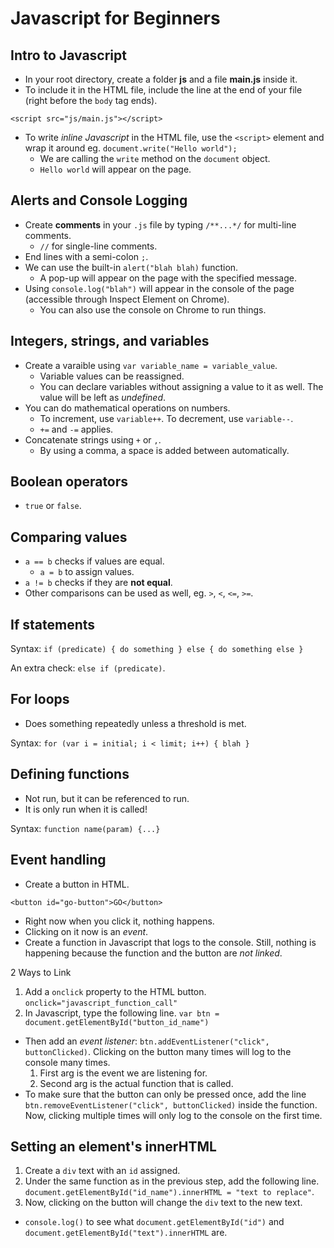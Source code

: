 # Javascript for Beginners

## Intro to Javascript

- In your root directory, create a folder **js** and a file **main.js** inside it.
- To include it in the HTML file, include the line at the end of your file (right before the `body` tag ends).

`<script src="js/main.js"></script>`

- To write *inline Javascript* in the HTML file, use the `<script>` element and wrap it around eg. `document.write("Hello world");`
  - We are calling the `write` method on the `document` object.
  - `Hello world` will appear on the page.

## Alerts and Console Logging

- Create **comments** in your `.js` file by typing `/**...*/` for multi-line comments.
  - `//` for single-line comments.
- End lines with a semi-colon `;`.
- We can use the built-in `alert("blah blah)` function.
  - A pop-up will appear on the page with the specified message.
- Using `console.log("blah")` will appear in the console of the page (accessible through Inspect Element on Chrome).
  - You can also use the console on Chrome to run things.

## Integers, strings, and variables

- Create a varaible using `var variable_name = variable_value`.
  - Variable values can be reassigned.
  - You can declare variables without assigning a value to it as well. The value will be left as *undefined*.
- You can do mathematical operations on numbers.
  - To increment, use `variable++`. To decrement, use `variable--`.
  - `+=` and `-=` applies.
- Concatenate strings using `+` or `,`.
  - By using a comma, a space is added between automatically.

## Boolean operators

- `true` or `false`.

## Comparing values

- `a == b` checks if values are equal.
  - `a = b` to assign values.
- `a != b` checks if they are **not equal**.
- Other comparisons can be used as well, eg. `>`, `<`, `<=`, `>=`.

## If statements

Syntax: `if (predicate) { do something } else { do something else }`

An extra check: `else if (predicate)`.

## For loops

- Does something repeatedly unless a threshold is met.

Syntax: `for (var i = initial; i < limit; i++) { blah }`

## Defining functions

- Not run, but it can be referenced to run.
- It is only run when it is called!

Syntax: `function name(param) {...}`

## Event handling

- Create a button in HTML.

`<button id="go-button">GO</button>`

- Right now when you click it, nothing happens.
- Clicking on it now is an *event*.
- Create a function in Javascript that logs to the console. Still, nothing is happening because the function and the button are *not linked*.

2 Ways to Link
1. Add a `onclick` property to the HTML button.
   `onclick="javascript_function_call"`
2. In Javascript, type the following line.
   `var btn = document.getElementById("button_id_name")`
  - Then add an *event listener*: `btn.addEventListener("click", buttonClicked)`. Clicking on the button many times will log to the console many times.
    1. First arg is the event we are listening for.
    2. Second arg is the actual function that is called.
  - To make sure that the button can only be pressed once, add the line `btn.removeEventListener("click", buttonClicked)` inside the function. Now, clicking multiple times will only log to the console on the first time.

## Setting an element's innerHTML

1. Create a `div` text with an `id` assigned.
2. Under the same function as in the previous step, add the following line.
   `document.getElementById("id_name").innerHTML = "text to replace"`.
3. Now, clicking on the button will change the `div` text to the new text.

- `console.log()` to see what `document.getElementById("id")` and `document.getElementById("text").innerHTML` are.